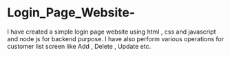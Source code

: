 # Login_Page_Website-
I have created a simple login page website using html , css and javascript and node js for backend purpose. I have also perform various operations for customer list screen like Add , Delete , Update etc.

